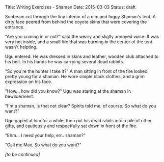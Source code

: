 Title: Writing Exercises - Shaman
Date: 2015-03-03
Status: draft

Sunbeam cut through the tiny interior of a dim and foggy Shaman's tent.
A dirty face peered from behind the coyote skins that were covering the entrance.

"Are you coming in or not?" said the weary and sligtly annoyed voice. It was very hot inside, and a small fire that was burning in the center of the tent wasn't helpting.

Ugu entered. He was dressed in skins and leather, wooden club attached to his belt. In his hands he was carrying several dead rabbits.

"So you're the hunter I take it?" A man sitting in front of the fire looked pretty young for a shaman. He wore simple black clothes, and a grim expression on his face.

"How... how did you know?" Ugu was staring at the shaman in bewilderment.

"I'm a shaman, is that not clear? Spirits told me, of course. So what do you want?"

Ugu gaped at him for a while, then put his dead rabits into a pile of other gifts, and cautiously and respectfully sat down in front of the fire. 

"Ehm... I need your help, err.. shaman?"

"Call me Max. So what do you want?"

*[to be continued]*
